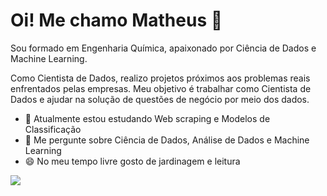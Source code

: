 # Oi! Me chamo Matheus 👋

Sou formado em Engenharia Química, apaixonado por Ciência de Dados e Machine Learning.

Como Cientista de Dados, realizo projetos próximos aos problemas reais enfrentados pelas empresas. Meu objetivo é trabalhar como Cientista de Dados e ajudar
na solução de questões de negócio por meio dos dados.

- 🌱 Atualmente estou estudando Web scraping e Modelos de Classificação
- 💞️ Me pergunte sobre Ciência de Dados, Análise de Dados e Machine Learning
- 😄 No meu tempo livre gosto de jardinagem e leitura

[<img src="https://img.shields.io/badge/linkedin-%230077B5.svg?style=for-the-badge&logo=linkedin&logoColor=white">](https://www.linkedin.com/in/matheus-ventura)
